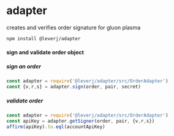 # adapter
creates and verifies order signature for gluon plasma 

```bash
npm install @leverj/adapter
```

#### sign and validate order object

##### sign an order

```javascript
const adapter = require('@leverj/adapter/src/OrderAdapter')
const {v,r,s} = adapter.sign(order, pair, secret)
```

##### validate order
 
```javascript
const adapter = require('@leverj/adapter/src/OrderAdapter')
const apiKey = adapter.getSigner(order, pair, {v,r,s})
affirm(apiKey).to.eql(accountApiKey)
``` 

 
